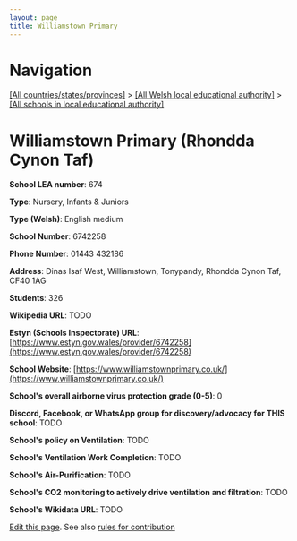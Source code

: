 ```yaml
---
layout: page
title: Williamstown Primary
---
```

# Navigation

[[All countries/states/provinces]](../../..) > [[All Welsh local educational authority]](../..) > [[All schools in local educational authority]](..)

# Williamstown Primary (Rhondda Cynon Taf)

**School LEA number**: 674

**Type**: Nursery, Infants & Juniors

**Type (Welsh)**: English medium

**School Number**: 6742258

**Phone Number**: 01443 432186

**Address**: Dinas Isaf West, Williamstown, Tonypandy, Rhondda Cynon Taf, CF40 1AG

**Students**: 326

**Wikipedia URL**: TODO

**Estyn (Schools Inspectorate) URL**: [https://www.estyn.gov.wales/provider/6742258](https://www.estyn.gov.wales/provider/6742258)

**School Website**: [https://www.williamstownprimary.co.uk/](https://www.williamstownprimary.co.uk/)

**School's overall airborne virus protection grade (0-5)**: 0

**Discord, Facebook, or WhatsApp group for discovery/advocacy for THIS school**: TODO

**School's policy on Ventilation**: TODO

**School's Ventilation Work Completion**: TODO

**School's Air-Purification**: TODO

**School's CO2 monitoring to actively drive ventilation and filtration**: TODO

**School's Wikidata URL**: TODO




[Edit this page](https://github.com/VentilationProject/Wales/edit/prif/./Rhondda_Cynon_Taf/Williamstown_Primary.md). See also [rules for contribution](../../../contribution-rules/)